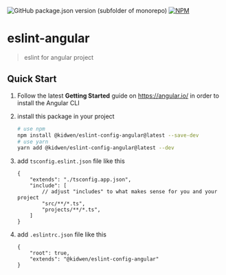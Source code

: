 ![GitHub package.json version (subfolder of monorepo)](https://img.shields.io/github/package-json/v/kidwen/eslint-config-angular?color=green)
[![NPM](https://img.shields.io/npm/l/%40kidwen%2Feslint-config-angular)](https://img.shields.io/github/license/kidwen/eslint-config-angular
)

# eslint-angular
> eslint for angular project

## Quick Start
1. Follow the latest **Getting Started** guide on https://angular.io/ in order to install the Angular CLI

1. install this package in your project
    ```sh
    # use npm
    npm install @kidwen/eslint-config-angular@latest --save-dev
    # use yarn
    yarn add @kidwen/eslint-config-angular@latest --dev 
    ```

1. add `tsconfig.eslint.json` file like this
    ```
    {
        "extends": "./tsconfig.app.json",
        "include": [
            // adjust "includes" to what makes sense for you and your project
            "src/**/*.ts",
            "projects/**/*.ts",
        ]
    }
    ```

1. add `.eslintrc.json` file like this
    ```
    {
        "root": true,
        "extends": "@kidwen/eslint-config-angular"
    }
    ```
